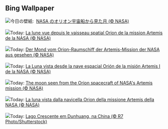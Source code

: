 ## Bing Wallpaper
![](https://www.bing.com/th?id=OHR.MoonDayArtemis_JA-JP8694388509_UHD.jpg&w=1000)今日の壁紙: &nbsp;[NASA のオリオン宇宙船から見た月 (© NASA)](https://www.bing.com/th?id=OHR.MoonDayArtemis_JA-JP8694388509_UHD.jpg)
<br><br/>
![](https://www.bing.com/th?id=OHR.MoonDayArtemis_FR-FR9915827128_UHD.jpg&w=1000)Today: [La lune vue depuis le vaisseau spatial Orion de la mission Artemis de la NASA (© NASA)](https://www.bing.com/th?id=OHR.MoonDayArtemis_FR-FR9915827128_UHD.jpg)
<br><br/>
![](https://www.bing.com/th?id=OHR.MoonDayArtemis_DE-DE8692746129_UHD.jpg&w=1000)Today: [Der Mond vom Orion-Raumschiff der Artemis-Mission der NASA aus gesehen (© NASA)](https://www.bing.com/th?id=OHR.MoonDayArtemis_DE-DE8692746129_UHD.jpg)
<br><br/>
![](https://www.bing.com/th?id=OHR.MoonDayArtemis_ES-ES3785155121_UHD.jpg&w=1000)Today: [La Luna vista desde la nave espacial Orión de la misión Artemis I de la NASA (© NASA)](https://www.bing.com/th?id=OHR.MoonDayArtemis_ES-ES3785155121_UHD.jpg)
<br><br/>
![](https://www.bing.com/th?id=OHR.MoonDayArtemis_EN-GB7995664444_UHD.jpg&w=1000)Today: [The moon seen from the Orion spacecraft of NASA's Artemis mission (© NASA)](https://www.bing.com/th?id=OHR.MoonDayArtemis_EN-GB7995664444_UHD.jpg)
<br><br/>
![](https://www.bing.com/th?id=OHR.MoonDayArtemis_IT-IT7012030317_UHD.jpg&w=1000)Today: [La luna vista dalla navicella Orion della missione Artemis della NASA (© NASA)](https://www.bing.com/th?id=OHR.MoonDayArtemis_IT-IT7012030317_UHD.jpg)
<br><br/>
![](https://www.bing.com/th?id=OHR.CrescentLake_PT-BR4521081721_UHD.jpg&w=1000)Today: [Lago Crescente em Dunhuang, na China (© R7 Photo/Shutterstock)](https://www.bing.com/th?id=OHR.CrescentLake_PT-BR4521081721_UHD.jpg)
<br><br/>
